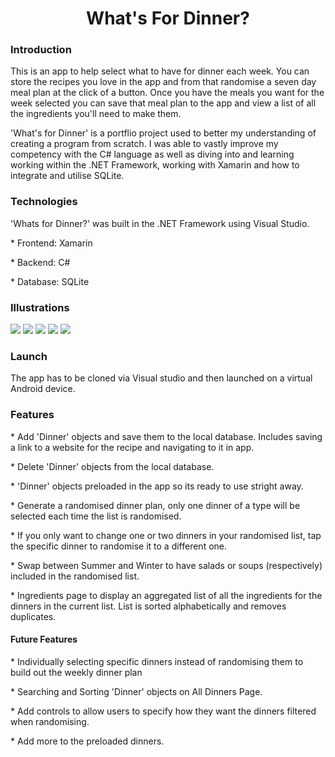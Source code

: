 <h1 align="center">What's For Dinner?</h1>

<div align="left">
  <h3> Introduction </h3>
    <p>
      This is an app to help select what to have for dinner each week. 
      You can store the recipes you love in the app and from that randomise a seven day meal plan at the click of a button.
      Once you have the meals you want for the week selected you can save that meal plan to the app and view a list 
      of all the ingredients you'll need to make them.
    </p>
    <p>
      'What's for Dinner' is a portflio project used to better my understanding of creating a program from scratch. 
      I was able to vastly improve my competency with the C# language as well as diving into and learning working within the .NET Framework,             working with Xamarin and how to integrate and utilise SQLite. 
    </p>
<div>

<div align="left">
  <h3> Technologies </h3>
  <P>'Whats for Dinner?' was built in the .NET Framework using Visual Studio.</p>
  <P> * Frontend: Xamarin</p>
  <P> * Backend: C#</p>
  <P> * Database: SQLite</p>
</div>

<div>
  <h3> Illustrations </h3>
    <img src="https://user-images.githubusercontent.com/17680671/188799076-4efa3dc7-bb03-4e3d-b57e-d810db9efed9.jpg">
    <img src="https://user-images.githubusercontent.com/17680671/188799641-23acef9e-8478-44a4-bc25-fa21405982b6.jpg">    
    <img src="https://user-images.githubusercontent.com/17680671/188803900-845db78d-f79a-4664-aa10-4ede2bedaaee.jpg">
    <img src="https://user-images.githubusercontent.com/17680671/188800682-4875b9d0-005b-4e3e-b3f3-0f1437b6369e.jpg">    
    <img src="https://user-images.githubusercontent.com/17680671/188801035-a9493e0e-9a8b-44c8-aa45-d1521362de63.jpg">
</div>

<div>
  <h3> Launch </h3>
    <p>
      The app has to be cloned via Visual studio and then launched on a virtual Android device.
    </p>
</div>
  
<div>
  <h3> Features </h3>
    <p>
      <p> * Add 'Dinner' objects and save them to the local database. Includes saving a link to a website for the recipe and navigating to it in app.</p>
      <p> * Delete 'Dinner' objects from the local database.</p>            
      <p> * 'Dinner' objects preloaded in the app so its ready to use stright away.</p>
      <p> * Generate a randomised dinner plan, only one dinner of a type will be selected each time the list is randomised.</p>
      <p> * If you only want to change one or two dinners in your randomised list, tap the specific dinner to randomise it to a different one.</p>
      <p> * Swap between Summer and Winter to have salads or soups (respectively) included in the randomised list.</p>
      <p> * Ingredients page to display an aggregated list of all the ingredients for the dinners in the current list. 
            List is sorted alphabetically and removes duplicates.</p>
    </p>
    <p>
      <h4> Future Features </h4>
      <p> * Individually selecting specific dinners instead of randomising them to build out the weekly dinner plan</p>
      <p> * Searching and Sorting 'Dinner' objects on All Dinners Page.</p>            
      <p> * Add controls to allow users to specify how they want the dinners filtered when randomising.</p>
      <p> * Add more to the preloaded dinners.</p>
    </p>
  </div>


